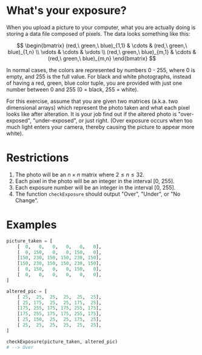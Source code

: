 # What's your exposure?

When you upload a picture to your computer, what you are actually doing is storing a data file composed of pixels. The data looks something like this:

$$ \begin{bmatrix} (red,\ green,\ blue)_{1,1} & \cdots & (red,\ green,\ blue)_{1,n} \\ \vdots & \cdots & \vdots \\ (red,\ green,\ blue)_{m,1} & \cdots & (red,\ green,\ blue)_{m,n} \end{bmatrix} $$

In normal cases, the colors are represented by numbers 0 - 255, where 0 is empty, and 255 is the full value. For black and white photographs, instead of having a red, green, blue color tuple, you are provided with just one number between 0 and 255 (0 = black, 255 = white). 

For this exercise, assume that you are given two matrices (a.k.a. two dimensional arrays) which represent the photo taken and what each pixel looks like after alteration. It is your job find out if the altered photo is "over-exposed", "under-exposed", or just right. (Over exposure occurs when too much light enters your camera, thereby causing the picture to appear more white). 

# Restrictions

1. The photo will be an $n\times n$ matrix where $2 \leq n \leq 32$.
2. Each pixel in the photo will be an integer in the interval [0, 255]. 
3. Each exposure number will be an integer in the interval [0, 255].
4. The function `checkExposure` should output "Over", "Under", or "No Change".

# Examples

```python
picture_taken = [
    [  0,   0,   0,   0,   0,   0],
    [  0, 150,   0,   0, 150,   0],
    [150, 230, 150, 150, 230, 150],
    [150, 230, 150, 150, 230, 150],
    [  0, 150,   0,   0, 150,   0],
    [  0,   0,   0,   0,   0,   0],
]

altered_pic = [
    [ 25,  25,  25,  25,  25,  25],
    [ 25, 175,  25,  25, 175,  25],
    [175, 255, 175, 175, 255, 175],
    [175, 255, 175, 175, 255, 175],
    [ 25, 150,  25,  25, 175,  25],
    [ 25,  25,  25,  25,  25,  25],
]

checkExposure(picture_taken, altered_pic)
# --> Over

```